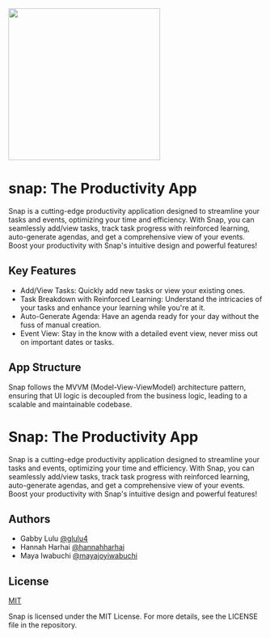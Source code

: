 
<img src='https://cdn.discordapp.com/attachments/1070990646548123651/1169738132434997288/Untitled_Artwork.png?ex=65567e87&is=65440987&hm=c4fdf84c52d97ace3c34419c72dfdbf6dfe7dda8c66f76b5ec1729087b29d43d&'  width='300'>

# snap: The Productivity App 

Snap is a cutting-edge productivity application designed to streamline your tasks and events, optimizing your time and efficiency. With Snap, you can seamlessly add/view tasks, track task progress with reinforced learning, auto-generate agendas, and get a comprehensive view of your events. Boost your productivity with Snap's intuitive design and powerful features!



## Key Features

- Add/View Tasks: Quickly add new tasks or view your existing ones.
- Task Breakdown with Reinforced Learning: Understand the intricacies of your tasks and enhance your learning while you're at it.
- Auto-Generate Agenda: Have an agenda ready for your day without the fuss of manual creation.
- Event View: Stay in the know with a detailed event view, never miss out on important dates or tasks.

## App Structure

Snap follows the MVVM (Model-View-ViewModel) architecture pattern, ensuring that UI logic is decoupled from the business logic, leading to a scalable and maintainable codebase.

# Snap: The Productivity App 

Snap is a cutting-edge productivity application designed to streamline your tasks and events, optimizing your time and efficiency. With Snap, you can seamlessly add/view tasks, track task progress with reinforced learning, auto-generate agendas, and get a comprehensive view of your events. Boost your productivity with Snap's intuitive design and powerful features!



## Authors

- Gabby Lulu [@glulu4](https://github.com/glulu4)
- Hannah Harhai [@hannahharhai](https://github.com/hannahharhai)
- Maya Iwabuchi [@mayajoyiwabuchi](https://github.com/mayajoyiwabuchi) 





## License

[MIT](https://choosealicense.com/licenses/mit/)

Snap is licensed under the MIT License. For more details, see the LICENSE file in the repository.
